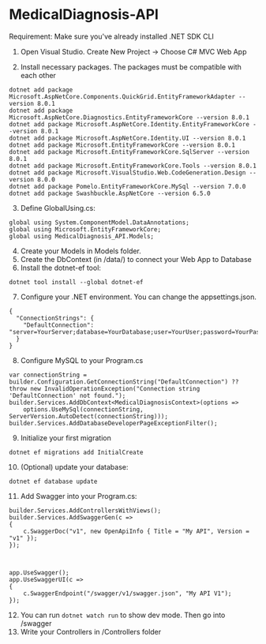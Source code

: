# MedicalDiagnosis-API

Requirement: Make sure you've already installed .NET SDK CLI

1. Open Visual Studio. Create New Project -> Choose C# MVC Web App

2. Install necessary packages. The packages must be compatible with each other

```
dotnet add package Microsoft.AspNetCore.Components.QuickGrid.EntityFrameworkAdapter --version 8.0.1
dotnet add package Microsoft.AspNetCore.Diagnostics.EntityFrameworkCore --version 8.0.1
dotnet add package Microsoft.AspNetCore.Identity.EntityFrameworkCore --version 8.0.1
dotnet add package Microsoft.AspNetCore.Identity.UI --version 8.0.1
dotnet add package Microsoft.EntityFrameworkCore --version 8.0.1
dotnet add package Microsoft.EntityFrameworkCore.SqlServer --version 8.0.1
dotnet add package Microsoft.EntityFrameworkCore.Tools --version 8.0.1
dotnet add package Microsoft.VisualStudio.Web.CodeGeneration.Design --version 8.0.0
dotnet add package Pomelo.EntityFrameworkCore.MySql --version 7.0.0
dotnet add package Swashbuckle.AspNetCore --version 6.5.0
```

3. Define GlobalUsing.cs:

```
global using System.ComponentModel.DataAnnotations;
global using Microsoft.EntityFrameworkCore;
global using MedicalDiagnosis_API.Models;
```

4. Create your Models in Models folder.
5. Create the DbContext (in /data/) to connect your Web App to Database
6. Install the dotnet-ef tool:

```
dotnet tool install --global dotnet-ef
```

7. Configure your .NET environment. You can change the appsettings.json.

```
{
  "ConnectionStrings": {
    "DefaultConnection": "server=YourServer;database=YourDatabase;user=YourUser;password=YourPassword"
  }
}
```

8. Configure MySQL to your Program.cs

```
var connectionString = builder.Configuration.GetConnectionString("DefaultConnection") ?? throw new InvalidOperationException("Connection string 'DefaultConnection' not found.");
builder.Services.AddDbContext<MedicalDiagnosisContext>(options =>
    options.UseMySql(connectionString, ServerVersion.AutoDetect(connectionString)));
builder.Services.AddDatabaseDeveloperPageExceptionFilter();
```

9. Initialize your first migration

```
dotnet ef migrations add InitialCreate
```

10. (Optional) update your database:

```
dotnet ef database update
```

11. Add Swagger into your Program.cs:

```
builder.Services.AddControllersWithViews();
builder.Services.AddSwaggerGen(c =>
{
    c.SwaggerDoc("v1", new OpenApiInfo { Title = "My API", Version = "v1" });
});



app.UseSwagger();
app.UseSwaggerUI(c =>
{
    c.SwaggerEndpoint("/swagger/v1/swagger.json", "My API V1");
});

```

12. You can run `dotnet watch run` to show dev mode. Then go into /swagger
13. Write your Controllers in /Controllers folder
